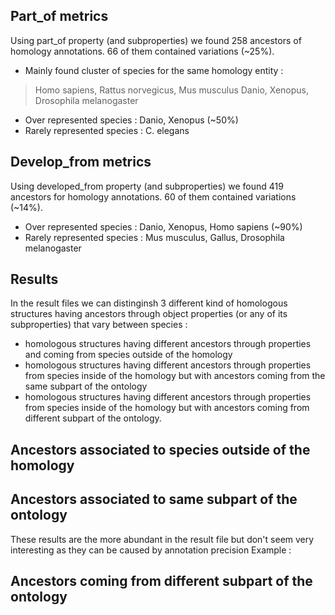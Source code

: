 ## Part_of metrics
Using part_of property (and subproperties) we found 258 ancestors of homology annotations. 66 of them contained variations (~25%).
* Mainly found cluster of species for the same homology entity : 
> Homo sapiens, Rattus norvegicus, Mus musculus
> Danio, Xenopus, Drosophila melanogaster
* Over represented species : Danio, Xenopus (~50%)
* Rarely represented species : C. elegans

## Develop_from metrics
Using developed_from property (and subproperties) we found 419 ancestors for homology annotations. 60 of them contained variations (~14%).
* Over represented species : Danio, Xenopus, Homo sapiens (~90%)
* Rarely represented species : Mus musculus, Gallus, Drosophila melanogaster

## Results
In the result files we can distinginsh 3 different kind of homologous structures having ancestors through object properties (or any of its subproperties) that vary between species :
* homologous structures having different ancestors through properties and coming from species outside of the homology
* homologous structures having different ancestors through properties from species inside of the homology but with ancestors coming from the same subpart of the ontology
* homologous structures having different ancestors through properties from species inside of the homology but with ancestors coming from different subpart of the ontology.

## Ancestors associated to species outside of the homology


## Ancestors associated to same subpart of the ontology
These results are the more abundant in the result file but don't seem very interesting as they can be caused by annotation precision
Example : 

## Ancestors coming from different subpart of the ontology

 
